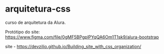 # arquitetura-css
curso de arquitetura da Alura. 


Protótipo do site: https://www.figma.com/file/0gMF5BPgplPYqQA6Om1T1sk9/alura-bootstrap


site - https://devzilio.github.io/Building_site_with_css_organization/
